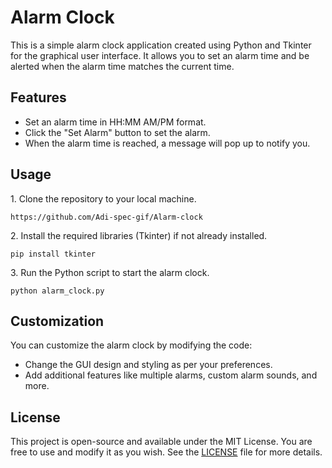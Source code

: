 
<body>
    <h1>Alarm Clock</h1>
    <p>This is a simple alarm clock application created using Python and Tkinter for the graphical user interface. It allows you to set an alarm time and be alerted when the alarm time matches the current time.</p>

   <h2>Features</h2>
    <ul>
        <li>Set an alarm time in HH:MM AM/PM format.</li>
        <li>Click the "Set Alarm" button to set the alarm.</li>
        <li>When the alarm time is reached, a message will pop up to notify you.</li>
    </ul>

   <h2>Usage</h2>
    <p>1. Clone the repository to your local machine.</p>
    <pre><code>https://github.com/Adi-spec-gif/Alarm-clock</code></pre>
    <p>2. Install the required libraries (Tkinter) if not already installed.</p>
    <pre><code>pip install tkinter</code></pre>
    <p>3. Run the Python script to start the alarm clock.</p>
    <pre><code>python alarm_clock.py</code></pre>

  <h2>Customization</h2>
    <p>You can customize the alarm clock by modifying the code:</p>
    <ul>
        <li>Change the GUI design and styling as per your preferences.</li>
        <li>Add additional features like multiple alarms, custom alarm sounds, and more.</li>
    </ul>

  <h2>License</h2>
    <p>This project is open-source and available under the MIT License. You are free to use and modify it as you wish. See the <a href="LICENSE">LICENSE</a> file for more details.</p>
</body>
